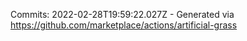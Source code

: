 Commits: 2022-02-28T19:59:22.027Z - Generated via https://github.com/marketplace/actions/artificial-grass
<br>
